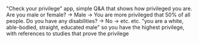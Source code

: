 "Check your privilege" app, simple Q&A that shows how privileged you are. Are you male or female? -> Male -> You are more privileged that 50% of all people. Do you have any disabilities? -> No -> etc. etc. "you are a white, able-bodied, straight, educated male" so you have the highest privilege, with references to studies that prove the privilege